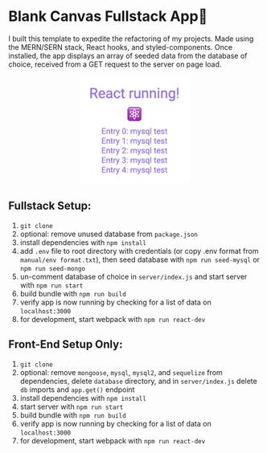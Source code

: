 # Blank Canvas Fullstack App🎨

I built this template to expedite the refactoring of my projects. Made using the MERN/SERN stack, React hooks, and styled-components. Once installed, the app displays an array of seeded data from the database of choice, received from a GET request to the server on page load.

<p align="center">
<img src="screenshot.png" width="215"/>
</p>

## Fullstack Setup:

1. `git clone`
1. optional: remove unused database from `package.json`
1. install dependencies with `npm install`
1. add `.env` file to root directory with credentials (or copy .env format from `manual/env format.txt`), then seed database with `npm run seed-mysql` or `npm run seed-mongo`
1. un-comment database of choice in `server/index.js` and start server with `npm run start`
1. build bundle with `npm run build`
1. verify app is now running by checking for a list of data on `localhost:3000`
1. for development, start webpack with `npm run react-dev`

## Front-End Setup Only:

1. `git clone`
1. optional: remove `mongoose`, `mysql`, `mysql2`, and `sequelize` from dependencies, delete `database` directory, and in `server/index.js` delete `db` imports and `app.get()` endpoint
1. install dependencies with `npm install`
1. start server with `npm run start`
1. build bundle with `npm run build`
1. verify app is now running by checking for a list of data on `localhost:3000`
1. for development, start webpack with `npm run react-dev`
